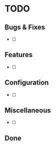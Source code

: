 # TODO

## Bugs & Fixes

- [ ]

## Features

- [ ]

## Configuration

- [ ]

## Miscellaneous

- [ ]

## Done
